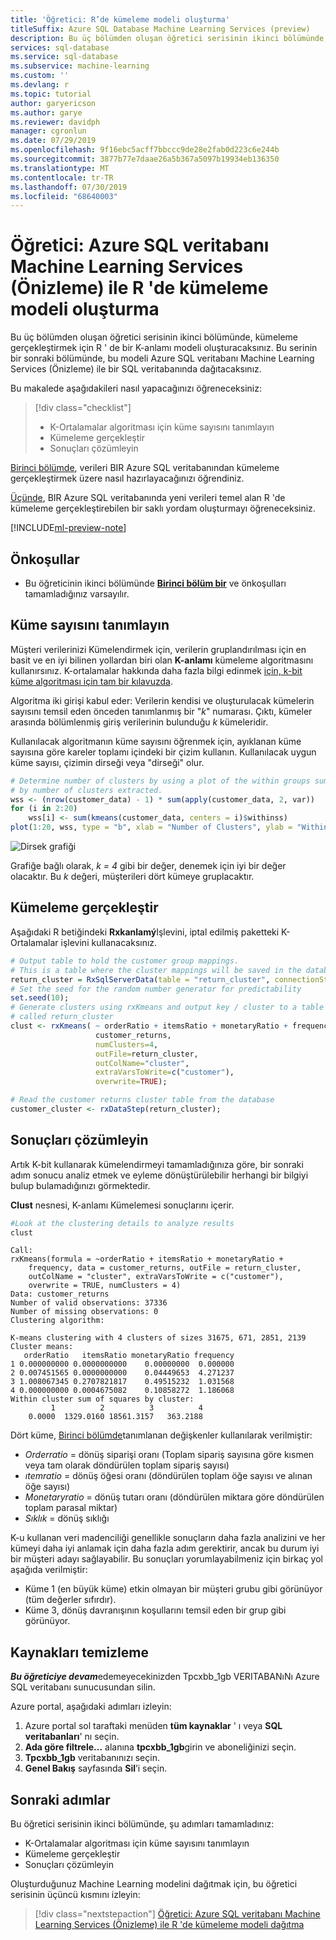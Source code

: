 ```yaml
---
title: 'Öğretici: R’de kümeleme modeli oluşturma'
titleSuffix: Azure SQL Database Machine Learning Services (preview)
description: Bu üç bölümden oluşan öğretici serisinin ikinci bölümünde, Azure SQL veritabanı Machine Learning Services (Önizleme) ile R 'de kümeleme gerçekleştirmek üzere bir K-bit modeli oluşturacaksınız.
services: sql-database
ms.service: sql-database
ms.subservice: machine-learning
ms.custom: ''
ms.devlang: r
ms.topic: tutorial
author: garyericson
ms.author: garye
ms.reviewer: davidph
manager: cgronlun
ms.date: 07/29/2019
ms.openlocfilehash: 9f16ebc5acff7bbccc9de28e2fab0d223c6e244b
ms.sourcegitcommit: 3877b77e7daae26a5b367a5097b19934eb136350
ms.translationtype: MT
ms.contentlocale: tr-TR
ms.lasthandoff: 07/30/2019
ms.locfileid: "68640003"
---
```

# <a name="tutorial-build-a-clustering-model-in-r-with-azure-sql-database-machine-learning-services-preview"></a>Öğretici: Azure SQL veritabanı Machine Learning Services (Önizleme) ile R 'de kümeleme modeli oluşturma

Bu üç bölümden oluşan öğretici serisinin ikinci bölümünde, kümeleme gerçekleştirmek için R ' de bir K-anlamı modeli oluşturacaksınız. Bu serinin bir sonraki bölümünde, bu modeli Azure SQL veritabanı Machine Learning Services (Önizleme) ile bir SQL veritabanında dağıtacaksınız.

Bu makalede aşağıdakileri nasıl yapacağınızı öğreneceksiniz:

> [!div class="checklist"]
> * K-Ortalamalar algoritması için küme sayısını tanımlayın
> * Kümeleme gerçekleştir
> * Sonuçları çözümleyin

[Birinci bölümde](sql-database-tutorial-clustering-model-prepare-data.md), verileri BIR Azure SQL veritabanından kümeleme gerçekleştirmek üzere nasıl hazırlayacağınızı öğrendiniz.

[Üçünde](sql-database-tutorial-clustering-model-deploy.md), BIR Azure SQL veritabanında yeni verileri temel alan R 'de kümeleme gerçekleştirebilen bir saklı yordam oluşturmayı öğreneceksiniz.

[!INCLUDE[ml-preview-note](../../includes/sql-database-ml-preview-note.md)]

## <a name="prerequisites"></a>Önkoşullar

* Bu öğreticinin ikinci bölümünde [**Birinci bölüm bir**](sql-database-tutorial-clustering-model-prepare-data.md) ve önkoşulları tamamladığınız varsayılır.

## <a name="define-the-number-of-clusters"></a>Küme sayısını tanımlayın

Müşteri verilerinizi Kümelendirmek için, verilerin gruplandırılması için en basit ve en iyi bilinen yollardan biri olan **K-anlamı** kümeleme algoritmasını kullanırsınız.
K-ortalamalar hakkında daha fazla bilgi edinmek [için, k-bit küme algoritması için tam bir kılavuzda](https://www.kdnuggets.com/2019/05/guide-k-means-clustering-algorithm.html).

Algoritma iki girişi kabul eder: Verilerin kendisi ve oluşturulacak kümelerin sayısını temsil eden önceden tanımlanmış bir "*k*" numarası.
Çıktı, kümeler arasında bölümlenmiş giriş verilerinin bulunduğu *k* kümeleridir.

Kullanılacak algoritmanın küme sayısını öğrenmek için, ayıklanan küme sayısına göre kareler toplamı içindeki bir çizim kullanın. Kullanılacak uygun küme sayısı, çizimin dirseği veya "dirseği" olur.

```r
# Determine number of clusters by using a plot of the within groups sum of squares,
# by number of clusters extracted. 
wss <- (nrow(customer_data) - 1) * sum(apply(customer_data, 2, var))
for (i in 2:20)
    wss[i] <- sum(kmeans(customer_data, centers = i)$withinss)
plot(1:20, wss, type = "b", xlab = "Number of Clusters", ylab = "Within groups sum of squares")
```

![Dirsek grafiği](./media/sql-database-tutorial-clustering-model-build/elbow-graph.png)

Grafiğe bağlı olarak, *k = 4* gibi bir değer, denemek için iyi bir değer olacaktır. Bu *k* değeri, müşterileri dört kümeye gruplacaktır.

## <a name="perform-clustering"></a>Kümeleme gerçekleştir

Aşağıdaki R betiğindeki **Rxkanlamý**Işlevini, iptal edilmiş paketteki K-Ortalamalar işlevini kullanacaksınız.

```r
# Output table to hold the customer group mappings.
# This is a table where the cluster mappings will be saved in the database.
return_cluster = RxSqlServerData(table = "return_cluster", connectionString = connStr);
# Set the seed for the random number generator for predictability
set.seed(10);
# Generate clusters using rxKmeans and output key / cluster to a table in SQL database
# called return_cluster
clust <- rxKmeans( ~ orderRatio + itemsRatio + monetaryRatio + frequency,
                   customer_returns,
                   numClusters=4,
                   outFile=return_cluster,
                   outColName="cluster",
                   extraVarsToWrite=c("customer"),
                   overwrite=TRUE);

# Read the customer returns cluster table from the database
customer_cluster <- rxDataStep(return_cluster);
```

## <a name="analyze-the-results"></a>Sonuçları çözümleyin

Artık K-bit kullanarak kümelendirmeyi tamamladığınıza göre, bir sonraki adım sonucu analiz etmek ve eyleme dönüştürülebilir herhangi bir bilgiyi bulup bulamadığınızı görmektedir.

**Clust** nesnesi, K-anlamı Kümelemesi sonuçlarını içerir.

```r
#Look at the clustering details to analyze results
clust
```

```results
Call:
rxKmeans(formula = ~orderRatio + itemsRatio + monetaryRatio + 
    frequency, data = customer_returns, outFile = return_cluster, 
    outColName = "cluster", extraVarsToWrite = c("customer"), 
    overwrite = TRUE, numClusters = 4)
Data: customer_returns
Number of valid observations: 37336
Number of missing observations: 0 
Clustering algorithm:  

K-means clustering with 4 clusters of sizes 31675, 671, 2851, 2139
Cluster means:
   orderRatio   itemsRatio monetaryRatio frequency
1 0.000000000 0.0000000000    0.00000000  0.000000
2 0.007451565 0.0000000000    0.04449653  4.271237
3 1.008067345 0.2707821817    0.49515232  1.031568
4 0.000000000 0.0004675082    0.10858272  1.186068
Within cluster sum of squares by cluster:
         1          2          3          4
    0.0000  1329.0160 18561.3157   363.2188
```

Dört küme, [Birinci bölümde](sql-database-tutorial-clustering-model-prepare-data.md#separate-customers)tanımlanan değişkenler kullanılarak verilmiştir:

* *Orderratio* = dönüş siparişi oranı (Toplam sipariş sayısına göre kısmen veya tam olarak döndürülen toplam sipariş sayısı)
* *ıtemratio* = dönüş öğesi oranı (döndürülen toplam öğe sayısı ve alınan öğe sayısı)
* *Monetaryratio* = dönüş tutarı oranı (döndürülen miktara göre döndürülen toplam parasal miktar)
* *Sıklık* = dönüş sıklığı

K-u kullanan veri madenciliği genellikle sonuçların daha fazla analizini ve her kümeyi daha iyi anlamak için daha fazla adım gerektirir, ancak bu durum iyi bir müşteri adayı sağlayabilir.
Bu sonuçları yorumlayabilmeniz için birkaç yol aşağıda verilmiştir:

* Küme 1 (en büyük küme) etkin olmayan bir müşteri grubu gibi görünüyor (tüm değerler sıfırdır).
* Küme 3, dönüş davranışının koşullarını temsil eden bir grup gibi görünüyor.

## <a name="clean-up-resources"></a>Kaynakları temizleme

***Bu öğreticiye devam***edemeyecekinizden Tpcxbb_1gb VERITABANıNı Azure SQL veritabanı sunucusundan silin.

Azure portal, aşağıdaki adımları izleyin:

1. Azure portal sol taraftaki menüden **tüm kaynaklar** ' ı veya **SQL veritabanları**' nı seçin.
1. **Ada göre filtrele...** alanına **tpcxbb_1gb**girin ve aboneliğinizi seçin.
1. **Tpcxbb_1gb** veritabanınızı seçin.
1. **Genel Bakış** sayfasında **Sil**’i seçin.

## <a name="next-steps"></a>Sonraki adımlar

Bu öğretici serisinin ikinci bölümünde, şu adımları tamamladınız:

* K-Ortalamalar algoritması için küme sayısını tanımlayın
* Kümeleme gerçekleştir
* Sonuçları çözümleyin

Oluşturduğunuz Machine Learning modelini dağıtmak için, bu öğretici serisinin üçüncü kısmını izleyin:

> [!div class="nextstepaction"]
> [Öğretici: Azure SQL veritabanı Machine Learning Services (Önizleme) ile R 'de kümeleme modeli dağıtma](sql-database-tutorial-clustering-model-deploy.md)